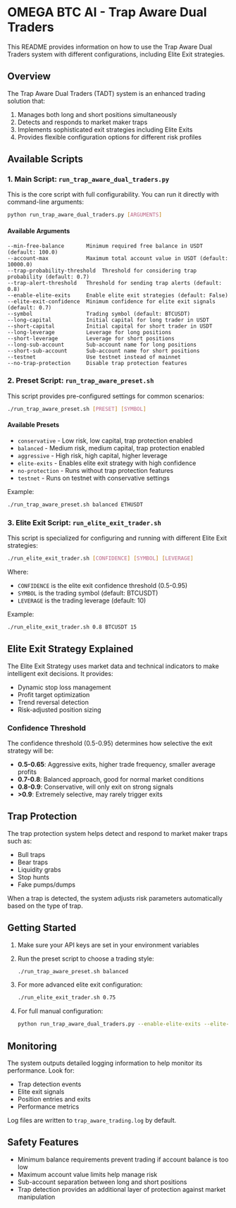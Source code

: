 # OMEGA BTC AI - Trap Aware Dual Traders

This README provides information on how to use the Trap Aware Dual Traders system with different configurations, including Elite Exit strategies.

## Overview

The Trap Aware Dual Traders (TADT) system is an enhanced trading solution that:

1. Manages both long and short positions simultaneously
2. Detects and responds to market maker traps
3. Implements sophisticated exit strategies including Elite Exits
4. Provides flexible configuration options for different risk profiles

## Available Scripts

### 1. Main Script: `run_trap_aware_dual_traders.py`

This is the core script with full configurability. You can run it directly with command-line arguments:

```bash
python run_trap_aware_dual_traders.py [ARGUMENTS]
```

#### Available Arguments

```
--min-free-balance       Minimum required free balance in USDT (default: 100.0)
--account-max            Maximum total account value in USDT (default: 10000.0)
--trap-probability-threshold  Threshold for considering trap probability (default: 0.7)
--trap-alert-threshold   Threshold for sending trap alerts (default: 0.8)
--enable-elite-exits     Enable elite exit strategies (default: False)
--elite-exit-confidence  Minimum confidence for elite exit signals (default: 0.7)
--symbol                 Trading symbol (default: BTCUSDT)
--long-capital           Initial capital for long trader in USDT
--short-capital          Initial capital for short trader in USDT
--long-leverage          Leverage for long positions
--short-leverage         Leverage for short positions
--long-sub-account       Sub-account name for long positions
--short-sub-account      Sub-account name for short positions
--testnet                Use testnet instead of mainnet
--no-trap-protection     Disable trap protection features
```

### 2. Preset Script: `run_trap_aware_preset.sh`

This script provides pre-configured settings for common scenarios:

```bash
./run_trap_aware_preset.sh [PRESET] [SYMBOL]
```

#### Available Presets

- `conservative` - Low risk, low capital, trap protection enabled
- `balanced` - Medium risk, medium capital, trap protection enabled
- `aggressive` - High risk, high capital, higher leverage
- `elite-exits` - Enables elite exit strategy with high confidence
- `no-protection` - Runs without trap protection features
- `testnet` - Runs on testnet with conservative settings

Example:

```bash
./run_trap_aware_preset.sh balanced ETHUSDT
```

### 3. Elite Exit Script: `run_elite_exit_trader.sh`

This script is specialized for configuring and running with different Elite Exit strategies:

```bash
./run_elite_exit_trader.sh [CONFIDENCE] [SYMBOL] [LEVERAGE]
```

Where:

- `CONFIDENCE` is the elite exit confidence threshold (0.5-0.95)
- `SYMBOL` is the trading symbol (default: BTCUSDT)
- `LEVERAGE` is the trading leverage (default: 10)

Example:

```bash
./run_elite_exit_trader.sh 0.8 BTCUSDT 15
```

## Elite Exit Strategy Explained

The Elite Exit Strategy uses market data and technical indicators to make intelligent exit decisions. It provides:

- Dynamic stop loss management
- Profit target optimization
- Trend reversal detection
- Risk-adjusted position sizing

### Confidence Threshold

The confidence threshold (0.5-0.95) determines how selective the exit strategy will be:

- **0.5-0.65**: Aggressive exits, higher trade frequency, smaller average profits
- **0.7-0.8**: Balanced approach, good for normal market conditions
- **0.8-0.9**: Conservative, will only exit on strong signals
- **>0.9**: Extremely selective, may rarely trigger exits

## Trap Protection

The trap protection system helps detect and respond to market maker traps such as:

- Bull traps
- Bear traps
- Liquidity grabs
- Stop hunts
- Fake pumps/dumps

When a trap is detected, the system adjusts risk parameters automatically based on the type of trap.

## Getting Started

1. Make sure your API keys are set in your environment variables
2. Run the preset script to choose a trading style:

   ```bash
   ./run_trap_aware_preset.sh balanced
   ```

3. For more advanced elite exit configuration:

   ```bash
   ./run_elite_exit_trader.sh 0.75
   ```

4. For full manual configuration:

   ```bash
   python run_trap_aware_dual_traders.py --enable-elite-exits --elite-exit-confidence 0.8 --symbol BTCUSDT --long-leverage 10 --short-leverage 10
   ```

## Monitoring

The system outputs detailed logging information to help monitor its performance. Look for:

- Trap detection events
- Elite exit signals
- Position entries and exits
- Performance metrics

Log files are written to `trap_aware_trading.log` by default.

## Safety Features

- Minimum balance requirements prevent trading if account balance is too low
- Maximum account value limits help manage risk
- Sub-account separation between long and short positions
- Trap detection provides an additional layer of protection against market manipulation
